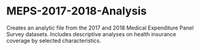 # MEPS-2017-2018-Analysis
Creates an analytic file from the 2017 and 2018 Medical Expenditure Panel Survey datasets. Includes descriptive analyses on health insurance coverage by selected characteristics. 
